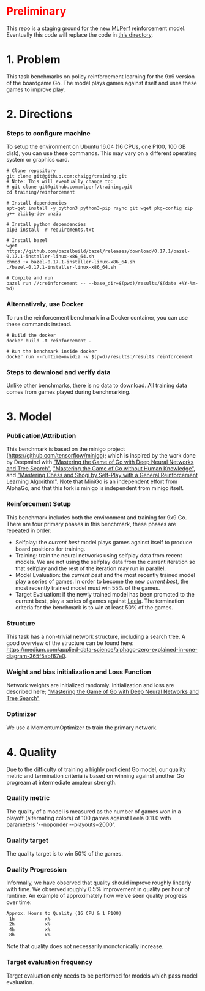 # <span style="color:red">Preliminary</span>
This repo is a staging ground for the new [MLPerf](http://mlperf.org) reinforcement model.
Eventually this code will replace the code in
[this directory](http://github.com/mlperf/training/tree/master/reinforcement/tensorflow/minigo).

# 1. Problem
This task benchmarks on policy reinforcement learning for the 9x9 version of the boardgame Go.
The model plays games against itself and uses these games to improve play.

# 2. Directions
### Steps to configure machine
To setup the environment on Ubuntu 16.04 (16 CPUs, one P100, 100 GB disk), you can use these
commands. This may vary on a different operating system or graphics card.

    # Clone repository
    git clone git@github.com:chsigg/training.git
    # Note: This will eventually change to:
    # git clone git@github.com:mlperf/training.git
    cd training/reinforcement

    # Install dependencies
    apt-get install -y python3 python3-pip rsync git wget pkg-config zip g++ zlib1g-dev unzip

    # Install python dependencies
    pip3 install -r requirements.txt

    # Install bazel
    wget https://github.com/bazelbuild/bazel/releases/download/0.17.1/bazel-0.17.1-installer-linux-x86_64.sh
    chmod +x bazel-0.17.1-installer-linux-x86_64.sh
    ./bazel-0.17.1-installer-linux-x86_64.sh

    # Compile and run
    bazel run //:reinforcement -- --base_dir=$(pwd)/results/$(date +%Y-%m-%d)


### Alternatively, use Docker
To run the reinforcement benchmark in a Docker container, you can use these commands instead.

    # Build the docker
    docker build -t reinforcement .

    # Run the benchmark inside docker
    docker run --runtime=nvidia -v $(pwd)/results:/results reinforcement


### Steps to download and verify data
Unlike other benchmarks, there is no data to download. All training data comes from games played
during benchmarking.

# 3. Model
### Publication/Attribution

This benchmark is based on the minigo project (https://github.com/tensorflow/minigo); which is
inspired by the work done by Deepmind with ["Mastering the Game of Go with Deep Neural Networks and
Tree Search"](https://www.nature.com/articles/nature16961), ["Mastering the Game of Go without Human
Knowledge"](https://www.nature.com/articles/nature24270), and ["Mastering Chess and Shogi by
Self-Play with a General Reinforcement Learning Algorithm"](https://arxiv.org/abs/1712.01815).
Note that MiniGo is an independent effort from AlphaGo, and that this fork is minigo is independent
from minigo itself.

### Reinforcement Setup
This benchmark includes both the environment and training for 9x9 Go. There are four primary phases
in this benchmark, these phases are repeated in order:

 - Selfplay: the *current best* model plays games against itself to produce board positions for
   training.
 - Training: train the neural networks using selfplay data from recent models. We are not using the
   selfplay data from the current iteration so that selfplay and the rest of the iteration may run
   in parallel.
 - Model Evaluation: the *current best* and the most recently trained model play a series of games.
   In order to become the new *current best*, the most recently trained model must win 55% of the
   games.
 - Target Evaluation: if the newly trained model has been promoted to the current best, play a series
   of games against [Leela](https://sjeng.org/leela.html). The termination criteria for the benchmark
   is to win at least 50% of the games.

### Structure
This task has a non-trivial network structure, including a search tree. A good overview of the
structure can be found here: https://medium.com/applied-data-science/alphago-zero-explained-in-one-diagram-365f5abf67e0.

### Weight and bias initialization and Loss Function
Network weights are initialized randomly. Initialization and loss are described here;
["Mastering the Game of Go with Deep Neural Networks and Tree Search"](https://www.nature.com/articles/nature16961)

### Optimizer
We use a MomentumOptimizer to train the primary network.

# 4. Quality
Due to the difficulty of training a highly proficient Go model, our quality metric and termination
criteria is based on winning against another Go progream at intermediate amateur strength.

### Quality metric
The quality of a model is measured as the number of games won in a playoff (alternating colors)
of 100 games against Leela 0.11.0 with parameters '--noponder --playouts=2000'.

### Quality target
The quality target is to win 50% of the games.

### Quality Progression
Informally, we have observed that quality should improve roughly linearly with time.  We observed
roughly 0.5% improvement in quality per hour of runtime. An example of approximately how we've seen
quality progress over time:

    Approx. Hours to Quality (16 CPU & 1 P100)
     1h           x%
     2h           x%
     4h           x%
     8h           x%

Note that quality does not necessarily monotonically increase.

### Target evaluation frequency
Target evaluation only needs to be performed for models which pass model evaluation.
